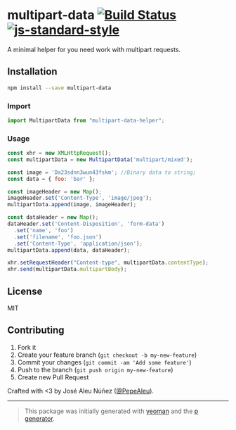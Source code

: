 # multipart-data [![Build Status](https://secure.travis-ci.org/PepeAleu/multipart-data.svg?branch=master)](https://travis-ci.org/PepeAleu/multipart-data) [![js-standard-style](https://img.shields.io/badge/code%20style-standard-brightgreen.svg?style=flat)](https://github.com/feross/standard)

A minimal helper for you need work with multipart requests.

## Installation

```bash
npm install --save multipart-data
```

### Import

```javascript
import MultipartData from "multipart-data-helper";
```

### Usage

```javascript
const xhr = new XMLHttpRequest();
const multipartData = new MultipartData('multipart/mixed');

const image = 'Da23sdnn3wun43fskm'; //Binary data to string;
const data = { foo: 'bar' };

const imageHeader = new Map();
imageHeader.set('Content-Type', 'image/jpeg');
multipartData.append(image, imageHeader);

const dataHeader = new Map();
dataHeader.set('Content-Disposition', 'form-data')
  .set('name', 'foo')
  .set('filename', 'foo.json')
  .set('Content-Type', 'application/json');
multipartData.append(data, dataHeader);

xhr.setRequestHeader("Content-type", multipartData.contentType);
xhr.send(multipartData.multipartBody);
```

## License

MIT

## Contributing

1. Fork it
2. Create your feature branch (`git checkout -b my-new-feature`)
3. Commit your changes (`git commit -am 'Add some feature'`)
4. Push to the branch (`git push origin my-new-feature`)
5. Create new Pull Request

Crafted with <3 by José Aleu Núñez ([@PepeAleu](https://twitter.com/PepeAleu)).

***

> This package was initially generated with [yeoman](http://yeoman.io) and the [p generator](https://github.com/johnotander/generator-p.git).
